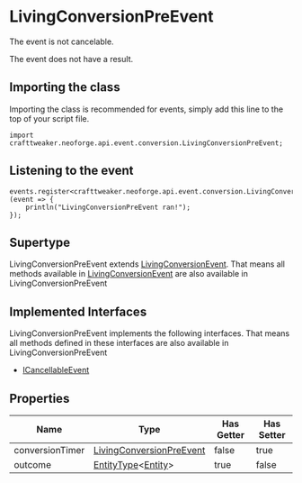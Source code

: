 # LivingConversionPreEvent

The event is not cancelable.

The event does not have a result.

## Importing the class

Importing the class is recommended for events, simply add this line to the top of your script file.
```zenscript
import crafttweaker.neoforge.api.event.conversion.LivingConversionPreEvent;
```


## Listening to the event

```zenscript
events.register<crafttweaker.neoforge.api.event.conversion.LivingConversionPreEvent>(event => {
    println("LivingConversionPreEvent ran!");
});
```


## Supertype

LivingConversionPreEvent extends [LivingConversionEvent](/neoforge/api/event/entity/living/conversion/LivingConversionEvent). That means all methods available in [LivingConversionEvent](/neoforge/api/event/entity/living/conversion/LivingConversionEvent) are also available in LivingConversionPreEvent

## Implemented Interfaces
LivingConversionPreEvent implements the following interfaces. That means all methods defined in these interfaces are also available in LivingConversionPreEvent

- [ICancellableEvent](/neoforge/api/event/ICancellableEvent)

## Properties

|      Name       |                                            Type                                            | Has Getter | Has Setter |
|-----------------|--------------------------------------------------------------------------------------------|------------|------------|
| conversionTimer | [LivingConversionPreEvent](/neoforge/api/event/entity/conversion/LivingConversionPreEvent) | false      | true       |
| outcome         | [EntityType](/vanilla/api/entity/EntityType)&lt;[Entity](/vanilla/api/entity/Entity)&gt;   | true       | false      |

